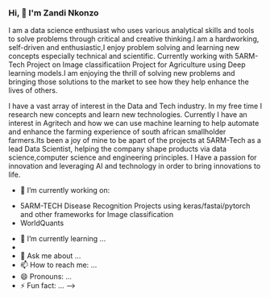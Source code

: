 

### Hi, 👋 I'm Zandi Nkonzo

I am a data science enthusiast who uses various analytical skills and tools to solve problems through critical and creative thinking.I am a hardworking, self-driven and enthusiastic,I enjoy problem solving and learning new concepts especially technical and scientific. Currently working with 5ARM-Tech Project on Image classificatiion Project for Agriculture using Deep learning models.I am enjoying the thrill of solving new problems and bringing those solutions to the market to see how they help enhance the lives of others.

I have a vast array of interest in the Data and Tech industry. In my free time I research new concepts and learn new technologies. Currently I have an interest in Agritech and how we can use machine learning to help automate and enhance the farming experience of south african smallholder farmers.Its been a joy of mine to be apart of the projects at 5ARM-Tech as a lead Data Scientist, helping the company shape products via data science,computer science and engineering principles. I Have a passion for innovation and leveraging AI and technology in order to bring innovations to life.


- 🔭 I’m currently working on:
* 5ARM-TECH Disease Recognition Projects using keras/fastai/pytorch and other frameworks for Image classification
* WorldQuants
- 🌱 I’m currently learning ...
- 
- 💬 Ask me about ...
- 📫 How to reach me: ...
- 😄 Pronouns: ...
- ⚡ Fun fact: ...
-->
